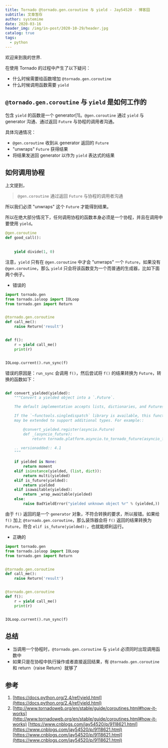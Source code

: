 ```yaml
---
title: Tornado @tornado.gen.coroutine 与 yield - Jay54520 - 博客园
subtitle: 文章暂存
author: systemime
date: 2020-03-16
header_img: /img/in-post/2020-10-29/header.jpg
catalog: true
tags:
  - python
---
```


欢迎来到我的世界.

<!-- more -->

在使用 Tornado 的过程中产生了以下疑问：

-   什么时候需要给函数增加 `@tornado.gen.coroutine`
-   什么时候调用函数需要 `yield`

## `@tornado.gen.coroutine` 与 `yield` 是如何工作的

包含 `yield` 的函数是一个 generator\[1]。`@gen.coroutine` 通过 `yield` 与 generator 沟通、通过返回 `Future` 与协程的调用者沟通。

具体沟通情况：

-   `@gen.coroutine` 收到从 generator 返回的 `Future`
-   "unwraps" `Future` 获得结果
-   将结果发送回 generator 以作为 `yield` 表达式的结果

## 如何调用协程

上文提到，

> `@gen.coroutine` 通过返回 `Future` 与协程的调用者沟通

所以我们必须 "unwraps" 这个 `Future` 才能得到结果。

所以在绝大部分情况下，任何调用协程的函数本身必须是一个协程，并且在调用中要使用 `yield`。

```python
@gen.coroutine
def good_call():
    
    
    yield divide(1, 0)
```

注意，`yield` 只有在 `@gen.coroutine` 中才会 "unwraps" 一个 `Future`，如果没有 `@gen.coroutine`，那么 `yield` 只会将该函数变为一个而普通的生成器，比如下面两个例子。

-   错误的

```python
import tornado.gen
from tornado.ioloop import IOLoop
from tornado.gen import Return


@tornado.gen.coroutine
def call_me():
    raise Return('result')


def f():
    r = yield call_me()
    print(r)  


IOLoop.current().run_sync(f)
```

错误的原因是：`run_sync` 会调用 `f()`，然后尝试将 `f()` 的结果转换为 `Future`，转换的函数如下：

```python

def convert_yielded(yielded):
    """Convert a yielded object into a `.Future`.

    The default implementation accepts lists, dictionaries, and Futures.

    If the `~functools.singledispatch` library is available, this function
    may be extended to support additional types. For example::

        @convert_yielded.register(asyncio.Future)
        def _(asyncio_future):
            return tornado.platform.asyncio.to_tornado_future(asyncio_future)

    .. versionadded:: 4.1
    """
    
    if yielded is None:
        return moment
    elif isinstance(yielded, (list, dict)):
        return multi(yielded)
    elif is_future(yielded):
        return yielded
    elif isawaitable(yielded):
        return _wrap_awaitable(yielded)
    else:
        raise BadYieldError("yielded unknown object %r" % (yielded,))
```

由于 `f()` 返回的是一个 `generator` 对象，不符合转换的要求，所以报错。如果给 `f()` 加上 `@tornado.gen.coroutine`，那么装饰器会将 `f()` 返回的结果转换为 `Future`，符合 `elif is_future(yielded):`，也就能顺利运行。

-   正确的

```python
import tornado.gen
from tornado.ioloop import IOLoop
from tornado.gen import Return


@tornado.gen.coroutine
def call_me():
    raise Return('result')


@tornado.gen.coroutine
def f():
    r = yield call_me()
    print(r)  


IOLoop.current().run_sync(f)
```

## 总结

-   当调用一个协程时，`@tornado.gen.coroutine` 与 `yield` 必须同时出现调用函数中
-   如果只是在协程中执行操作或者直接返回结果，有 `@tornado.gen.coroutine` 和 return（raise Return）就够了

## 参考

1.  [https://docs.python.org/2.4/ref/yield.html](https://docs.python.org/2.4/ref/yield.html)
2.  [http://www.tornadoweb.org/en/stable/guide/coroutines.html#how-it-works](http://www.tornadoweb.org/en/stable/guide/coroutines.html#how-it-works) 
    [https://www.cnblogs.com/jay54520/p/9118621.html](https://www.cnblogs.com/jay54520/p/9118621.html) 
    [https://www.cnblogs.com/jay54520/p/9118621.html](https://www.cnblogs.com/jay54520/p/9118621.html)
